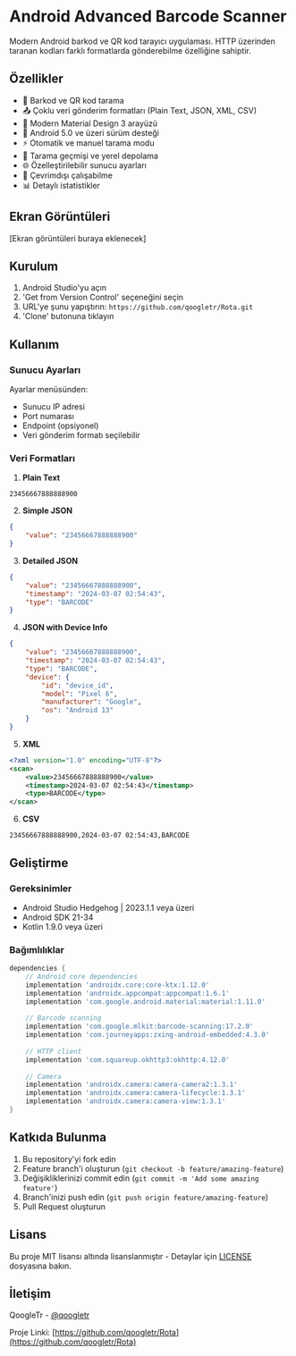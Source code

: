 # Android Advanced Barcode Scanner

Modern Android barkod ve QR kod tarayıcı uygulaması. HTTP üzerinden taranan kodları farklı formatlarda gönderebilme özelliğine sahiptir.

## Özellikler

- 🎯 Barkod ve QR kod tarama
- 📤 Çoklu veri gönderim formatları (Plain Text, JSON, XML, CSV)
- 🎨 Modern Material Design 3 arayüzü
- 📱 Android 5.0 ve üzeri sürüm desteği
- ⚡ Otomatik ve manuel tarama modu
- 💾 Tarama geçmişi ve yerel depolama
- 🌐 Özelleştirilebilir sunucu ayarları
- 🔋 Çevrimdışı çalışabilme
- 📊 Detaylı istatistikler

## Ekran Görüntüleri

[Ekran görüntüleri buraya eklenecek]

## Kurulum

1. Android Studio'yu açın
2. 'Get from Version Control' seçeneğini seçin
3. URL'ye şunu yapıştırın: `https://github.com/qoogletr/Rota.git`
4. 'Clone' butonuna tıklayın

## Kullanım

### Sunucu Ayarları

Ayarlar menüsünden:
- Sunucu IP adresi
- Port numarası
- Endpoint (opsiyonel)
- Veri gönderim formatı seçilebilir

### Veri Formatları

1. **Plain Text**
```
23456667888888900
```

2. **Simple JSON**
```json
{
    "value": "23456667888888900"
}
```

3. **Detailed JSON**
```json
{
    "value": "23456667888888900",
    "timestamp": "2024-03-07 02:54:43",
    "type": "BARCODE"
}
```

4. **JSON with Device Info**
```json
{
    "value": "23456667888888900",
    "timestamp": "2024-03-07 02:54:43",
    "type": "BARCODE",
    "device": {
        "id": "device_id",
        "model": "Pixel 6",
        "manufacturer": "Google",
        "os": "Android 13"
    }
}
```

5. **XML**
```xml
<?xml version="1.0" encoding="UTF-8"?>
<scan>
    <value>23456667888888900</value>
    <timestamp>2024-03-07 02:54:43</timestamp>
    <type>BARCODE</type>
</scan>
```

6. **CSV**
```
23456667888888900,2024-03-07 02:54:43,BARCODE
```

## Geliştirme

### Gereksinimler

- Android Studio Hedgehog | 2023.1.1 veya üzeri
- Android SDK 21-34
- Kotlin 1.9.0 veya üzeri

### Bağımlılıklar

```gradle
dependencies {
    // Android core dependencies
    implementation 'androidx.core:core-ktx:1.12.0'
    implementation 'androidx.appcompat:appcompat:1.6.1'
    implementation 'com.google.android.material:material:1.11.0'
    
    // Barcode scanning
    implementation 'com.google.mlkit:barcode-scanning:17.2.0'
    implementation 'com.journeyapps:zxing-android-embedded:4.3.0'
    
    // HTTP client
    implementation 'com.squareup.okhttp3:okhttp:4.12.0'
    
    // Camera
    implementation 'androidx.camera:camera-camera2:1.3.1'
    implementation 'androidx.camera:camera-lifecycle:1.3.1'
    implementation 'androidx.camera:camera-view:1.3.1'
}
```

## Katkıda Bulunma

1. Bu repository'yi fork edin
2. Feature branch'i oluşturun (`git checkout -b feature/amazing-feature`)
3. Değişikliklerinizi commit edin (`git commit -m 'Add some amazing feature'`)
4. Branch'inizi push edin (`git push origin feature/amazing-feature`)
5. Pull Request oluşturun

## Lisans

Bu proje MIT lisansı altında lisanslanmıştır - Detaylar için [LICENSE](LICENSE) dosyasına bakın.

## İletişim

QoogleTr - [@qoogletr](https://github.com/qoogletr)

Proje Linki: [https://github.com/qoogletr/Rota](https://github.com/qoogletr/Rota)
